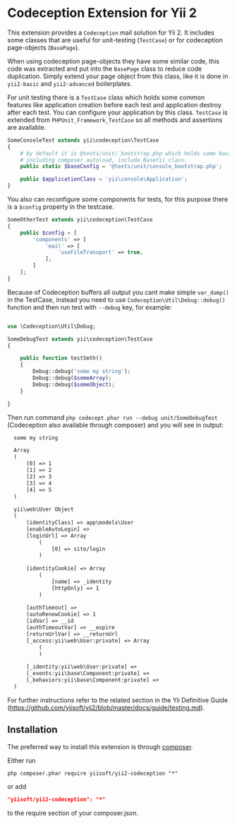 Codeception Extension for Yii 2
===============================

This extension provides a `Codeception` mail solution for Yii 2. It includes some classes that are useful
for unit-testing (```TestCase```) or for codeception page-objects (```BasePage```).

When using codeception page-objects they have some similar code, this code was extracted and put into the ```BasePage```
class to reduce code duplication. Simply extend your page object from this class, like it is done in ```yii2-basic``` and 
```yii2-advanced``` boilerplates.

For unit testing there is a ```TestCase``` class which holds some common features like application creation before each test
and application destroy after each test. You can configure your application by this class. ```TestCase``` is extended from ```PHPUnit_Framework_TestCase``` so all
methods and assertions are available.

```php
SomeConsoleTest extends yii\codeception\TestCase
{
	# by default it is @tests/unit/_bootstrap.php which holds some basic things like: 
	# including composer autoload, include BaseYii class.
	public static $baseConfig = '@tests/unit/console_bootstrap.php';

	public $applicationClass = 'yii\console\Application';
}
```

You also can reconfigure some components for tests, for this purpose there is a ```$config``` property in the testcase.

```php
SomeOtherTest extends yii\codeception\TestCase
{
	public $config = [
		'components' => [
			'mail' => [
				'useFileTransport' => true,
			],
		]
	];
}
```

Because of Codeception buffers all output you cant make simple ```var_dump()``` in the TestCase, instead you need to use
```Codeception\Util\Debug::debug()``` function and then run test with ```--debug``` key, for example:

```php

use \Codeception\Util\Debug;

SomeDebugTest extends yii\codeception\TestCase
{

	public function testSmth()
	{
		Debug::debug('some my string');
		Debug::debug($someArray);
		Debug::debug($someObject);
	}

}
```

Then run command ```php codecept.phar run --debug unit/SomeDebugTest``` (Codeception also available through composer) and you will see in output:

```html
  some my string

  Array
  (
      [0] => 1
      [1] => 2
      [2] => 3
      [3] => 4
      [4] => 5
  )
  
  yii\web\User Object
  (
      [identityClass] => app\models\User
      [enableAutoLogin] => 
      [loginUrl] => Array
          (
              [0] => site/login
          )
  
      [identityCookie] => Array
          (
              [name] => _identity
              [httpOnly] => 1
          )
  
      [authTimeout] => 
      [autoRenewCookie] => 1
      [idVar] => __id
      [authTimeoutVar] => __expire
      [returnUrlVar] => __returnUrl
      [_access:yii\web\User:private] => Array
          (
          )
  
      [_identity:yii\web\User:private] => 
      [_events:yii\base\Component:private] => 
      [_behaviors:yii\base\Component:private] => 
  )

```


For further instructions refer to the related section in the Yii Definitive Guide (https://github.com/yiisoft/yii2/blob/master/docs/guide/testing.md).


Installation
------------

The preferred way to install this extension is through [composer](http://getcomposer.org/download/).

Either run

```
php composer.phar require yiisoft/yii2-codeception "*"
```

or add

```json
"yiisoft/yii2-codeception": "*"
```

to the require section of your composer.json.
